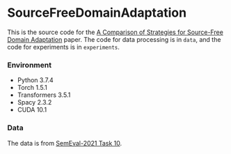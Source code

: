 # SourceFreeDomainAdaptation

This is the source code for the [A Comparison of Strategies for Source-Free Domain Adaptation](https://aclanthology.org/2022.acl-long.572/) paper. The code for data processing is in `data`, and the code for experiments is in `experiments`.

### Environment

- Python 3.7.4
- Torch 1.5.1
- Transformers 3.5.1
- Spacy 2.3.2
- CUDA 10.1

### Data

The data is from [SemEval-2021 Task 10](https://machine-learning-for-medical-language.github.io/source-free-domain-adaptation/).